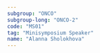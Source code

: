 ```yaml
---
subgroup: "ONCO"
subgroup-long: "ONCO-2"
code: "MS01"
tag: "Minisymposium Speaker"
name: "Alanna Sholokhova"
---
```

